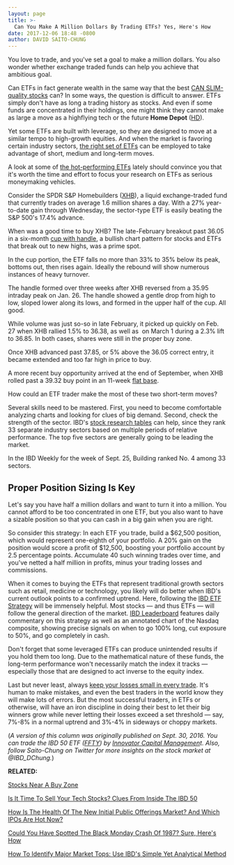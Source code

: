 ```yaml
---
layout: page
title: >-
  Can You Make A Million Dollars By Trading ETFs? Yes, Here's How
date: 2017-12-06 18:48 -0800
author: DAVID SAITO-CHUNG
---
```





You love to trade, and you've set a goal to make a million dollars. You also wonder whether exchange traded funds can help you achieve that ambitious goal.









 
 
 Can ETFs in fact generate wealth in the same way that the best [CAN SLIM-quality stocks](https://www.investors.com/ibd-university/can-slim/) can?
In some ways, the question is difficult to answer. ETFs simply don't have as long a trading history as stocks. And even if some funds are concentrated in their holdings, one might think they cannot make as large a move as a highflying tech or the future **Home Depot** ([HD](https://research.investors.com/quote.aspx?symbol=HD)).


Yet some ETFs are built with leverage, so they are designed to move at a similar tempo to high-growth equities. And when the market is favoring certain industry sectors, [the right set of ETFs](https://www.investors.com/etf-investing-strategies-2016) can be employed to take advantage of short, medium and long-term moves.


A look at some of [the hot-performing ETFs](https://www.investors.com/etfs-and-funds/etfs/which-of-the-best-etf-investment-strategies-is-right-for-your-portfolio/) lately should convince you that it's worth the time and effort to focus your research on ETFs as serious moneymaking vehicles.



Consider the SPDR S&P Homebuilders ([XHB](https://research.investors.com/quote.aspx?symbol=XHB)), a liquid exchange-traded fund that currently trades on average 1.6 million shares a day. With a 27% year-to-date gain through Wednesday, the sector-type ETF is easily beating the S&P 500's 17.4% advance.


When was a good time to buy XHB? The late-February breakout past 36.05 in a six-month [cup with handle](https://www.investors.com/how-to-invest/investors-corner/the-basics-how-to-analyze-a-stocks-cup-with-handle/), a bullish chart pattern for stocks and ETFs that break out to new highs, was a prime spot.


In the cup portion, the ETF falls no more than 33% to 35% below its peak, bottoms out, then rises again. Ideally the rebound will show numerous instances of heavy turnover.


The handle formed over three weeks after XHB reversed from a 35.95 intraday peak on Jan. 26. The handle showed a gentle drop from high to low, sloped lower along its lows, and formed in the upper half of the cup. All good.


While volume was just so-so in late February, it picked up quickly on Feb. 27 when XHB rallied 1.5% to 36.38, as well as  on March 1 during a 2.3% lift to 36.85. In both cases, shares were still in the proper buy zone.


Once XHB advanced past 37.85, or 5% above the 36.05 correct entry, it became extended and too far high in price to buy.


A more recent buy opportunity arrived at the end of September, when XHB rolled past a 39.32 buy point in an 11-week [flat base](https://www.investors.com/how-to-invest/investors-corner/when-to-buy-the-basics-of-a-flat-base-a-super-growth-stock-pattern/).


How could an ETF trader make the most of these two short-term moves?


Several skills need to be mastered. First, you need to become comfortable analyzing charts and looking for clues of big demand. Second, check the strength of the sector. IBD's [stock research tables](https://www.investors.com/ibd-data-tables/) can help, since they rank 33 separate industry sectors based on multiple periods of relative performance. The top five sectors are generally going to be leading the market.


In the IBD Weekly for the week of Sept. 25, Building ranked No. 4 among 33 sectors.


Proper Position Sizing Is Key
-----------------------------


Let's say you have half a million dollars and want to turn it into a million. You cannot afford to be too concentrated in one ETF, but you also want to have a sizable position so that you can cash in a big gain when you are right.


So consider this strategy: In each ETF you trade, build a \$62,500 position, which would represent one-eighth of your portfolio. A 20% gain on the position would score a profit of \$12,500, boosting your portfolio account by 2.5 percentage points. Accumulate 40 such winning trades over time, and you've netted a half million in profits, minus your trading losses and commissions.


When it comes to buying the ETFs that represent traditional growth sectors such as retail, medicine or technology, you likely will do better when IBD's current outlook points to a confirmed uptrend. Here, following the [IBD ETF Strategy](https://www.investors.com/market-trend/ibds-etf-market-strategy/ibds-etf-market-strategy/) will be immensely helpful. Most stocks — and thus ETFs — will follow the general direction of the market. [IBD Leaderboard](https://leaderboard.investors.com/thebigpicture/ibdetfmarketstrategy.aspx) features daily commentary on this strategy as well as an annotated chart of the Nasdaq composite, showing precise signals on when to go 100% long, cut exposure to 50%, and go completely in cash.


Don't forget that some leveraged ETFs can produce unintended results if you hold them too long. Due to the mathematical nature of these funds, the long-term performance won't necessarily match the index it tracks — especially those that are designed to act inverse to the equity index.


Last but never least, always [keep your losses small in every trade](https://www.investors.com/how-to-invest/investors-corner/still-the-no-1-rule-for-stock-investors-always-cut-your-losses-short/). It's human to make mistakes, and even the best traders in the world know they will make lots of errors. But the most successful traders, in ETFs or otherwise, will have an iron discipline in doing their best to let their big winners grow while never letting their losses exceed a set threshold — say, 7%-8% in a normal uptrend and 3%-4% in sideways or choppy markets.


(*A version of this column was originally published on Sept. 30, 2016. You can trade the IBD 50 ETF ([FFTY](https://research.investors.com/quote.aspx?symbol=FFTY)) by [Innovator Capital Managemen](http://www.innovatoretfs.com/etf/?ticker=ffty)t. Also, follow Saito-Chung on Twitter for more insights on the stock market at @IBD\_DChung.*)


**RELATED:**


[Stocks Near A Buy Zone](https://www.investors.com/category/stock-lists/stocks-near-a-buy-zone/)


[Is It Time To Sell Your Tech Stocks? Clues From Inside The IBD 50](https://www.investors.com/stock-lists/ibd-50/sell-tech-stocks-ibd-50-market-rotation/)


[How Is The Health Of The New Initial Public Offerings Market? And Which IPOs Are Hot Now?](https://www.investors.com/news/top-ipo-stock-gems-which-new-stocks-next-google/)


[Could You Have Spotted The Black Monday Crash Of 1987? Sure, Here's How](https://www.investors.com/how-to-invest/investors-corner/could-you-have-spotted-the-1987-stock-market-top-yes-heres-how/)


[How To Identify Major Market Tops: Use IBD's Simple Yet Analytical Method](https://www.investors.com/how-to-invest/investors-corner/how-do-you-spot-a-major-market-top-easy-look-for-heavy-distribution/)




